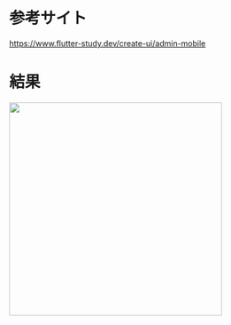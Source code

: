 # 参考サイト
https://www.flutter-study.dev/create-ui/admin-mobile

# 結果

<img width='384' src='https://user-images.githubusercontent.com/42334697/85944102-637f0a80-b96f-11ea-9a40-35e2a0158c2e.png' />
